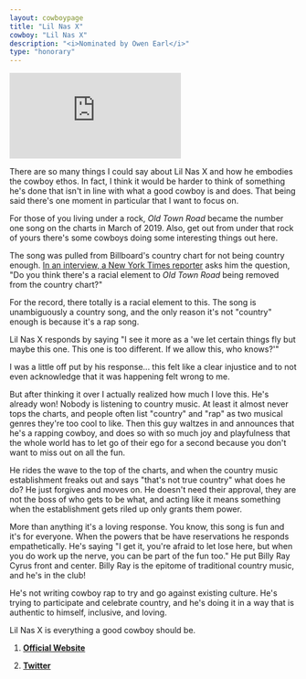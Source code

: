 ```yaml
---
layout: cowboypage
title: "Lil Nas X"
cowboy: "Lil Nas X"
description: "<i>Nominated by Owen Earl</i>"
type: "honorary"
---
```


<iframe id="youtube" src="https://www.youtube.com/embed/w2Ov5jzm3j8" frameborder="0" allow="accelerometer; autoplay; encrypted-media; gyroscope; picture-in-picture" allowfullscreen></iframe><br>

There are so many things I could say about Lil Nas X and how he embodies the cowboy ethos. In fact, I think it would be harder to think of something he's done that isn't in line with what a good cowboy is and does. That being said there's one moment in particular that I want to focus on.

For those of you living under a rock, *Old Town Road* became the number one song on the charts in March of 2019. Also, get out from under that rock of yours there's some cowboys doing some interesting things out here.

The song was pulled from Billboard's country chart for not being country enough. [In an interview, a New York Times reporter](https://www.youtube.com/watch?v=ptKqFafZgCk) asks him the question, "Do you think there's a racial element to *Old Town Road* being removed from the country chart?"

For the record, there totally is a racial element to this. The song is unambiguously a country song, and the only reason it's not "country" enough is because it's a rap song.

Lil Nas X responds by saying "I see it more as a 'we let certain things fly but maybe this one. This one is too different. If we allow this, who knows?'"

I was a little off put by his response... this felt like a clear injustice and to not even acknowledge that it was happening felt wrong to me.

But after thinking it over I actually realized how much I love this. He's already won! Nobody is listening to country music. At least it almost never tops the charts, and people often list "country" and "rap" as two musical genres they're too cool to like. Then this guy waltzes in and announces that he's a rapping cowboy, and does so with so much joy and playfulness that the whole world has to let go of their ego for a second because you don't want to miss out on all the fun.

He rides the wave to the top of the charts, and when the country music establishment freaks out and says "that's not true country" what does he do? He just forgives and moves on. He doesn't need their approval, they are not the boss of who gets to be what, and acting like it means something when the establishment gets riled up only grants them power.

More than anything it's a loving response. You know, this song is fun and it's for everyone. When the powers that be have reservations he responds empathetically. He's saying "I get it, you're afraid to let lose here, but when you do work up the nerve, you can be part of the fun too." He put Billy Ray Cyrus front and center. Billy Ray is the epitome of traditional country music, and he's in the club!

He's not writing cowboy rap to try and go against existing culture. He's trying to participate and celebrate country, and he's doing it in a way that is authentic to himself, inclusive, and loving.

Lil Nas X is everything a good cowboy should be.

1. [**Official Website**](http://www.lilnasx.com/)

2. [**Twitter**](https://twitter.com/LilNasX)
